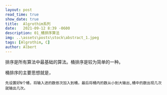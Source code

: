 ```yaml
---
layout: post
read_time: true
show_date: true
title:  Algrothim系列
date:   2021-09-12 8:39 -0600
description: 01_桶排序算法
img: ..\assets\posts\stock\abstract_1.jpeg
tags: [Algrothim, C]
author: Albert
---
```


排序是所有算法中最基础的算法。桶排序是较为简单的一种。

桶排序的主要思想就是，
```
先设置好N个桶，将输入进的数依次加入到桶，最后将桶内的数从小到大输出,桶中的数出现几次就输出几次。
```

